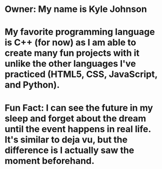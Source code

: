 # Owner: My name is Kyle Johnson
# My favorite programming language is C++ (for now) as I am able to create many fun projects with it unlike the other languages I've practiced (HTML5, CSS, JavaScript, and Python).
# Fun Fact: I can see the future in my sleep and forget about the dream until the event happens in real life. It's similar to deja vu, but the difference is I actually saw the moment beforehand.